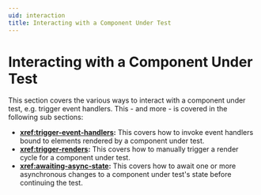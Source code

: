 ```yaml
---
uid: interaction
title: Interacting with a Component Under Test
---
```


# Interacting with a Component Under Test

This section covers the various ways to interact with a component under test, e.g. trigger event handlers. This - and more - is covered in the following sub sections:

- **<xref:trigger-event-handlers>:** This covers how to invoke event handlers bound to elements rendered by a component under test.
- **<xref:trigger-renders>:** This covers how to manually trigger a render cycle for a component under test.
- **<xref:awaiting-async-state>:** This covers how to await one or more asynchronous changes to a component under test's state before continuing the test.
